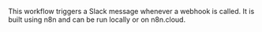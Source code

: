 This workflow triggers a Slack message whenever a webhook is called. It is built using n8n
 and can be run locally or on n8n.cloud.
